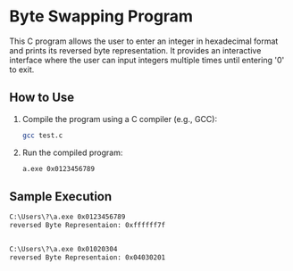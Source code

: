 # Byte Swapping Program

This C program allows the user to enter an integer in hexadecimal format and prints its reversed byte representation. It provides an interactive interface where the user can input integers multiple times until entering '0' to exit.

## How to Use

1. Compile the program using a C compiler (e.g., GCC):

    ```bash
    gcc test.c
    ```

2. Run the compiled program:

    ```bash
    a.exe 0x0123456789
    ```


## Sample Execution

```bash
C:\Users\?\a.exe 0x0123456789
reversed Byte Representaion: 0xffffff7f


C:\Users\?\a.exe 0x01020304
reversed Byte Representaion: 0x04030201
